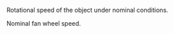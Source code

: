 Rotational speed of the object under nominal conditions.


<!-- comment -->


Nominal fan wheel speed.

